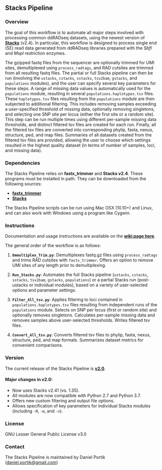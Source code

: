Stacks Pipeline
---------------

### Overview

The goal of this workflow is to automate all major steps involved with processing common ddRADseq datasets, using the newest version of [**Stacks**](http://catchenlab.life.illinois.edu/stacks/) (v2.4). In particular, this workflow is designed to process single end (SE) read data generated from ddRADseq libraries prepared with the *SbfI* and *MspI* restriction enzymes. 

The gzipped fastq files from the sequencer are optionally trimmed for UMI sites, demultiplexed using `process_radtags`, and RAD cutsites are trimmed from all resulting fastq files. The partial or full Stacks pipeline can then be run (involving the `ustacks`, `cstacks`, `sstacks`, `tsv2bam`, `gstacks`, and `populations` modules), and the user can specify several key parameters for these steps. A range of missing data values is automatically used for the `populations` module, resulting in several `populations.haplotypes.tsv` files. These `haplotypes.tsv` files resulting from the `populations` module are then subjected to additional filtering. This includes removing samples exceeding a user-specified threshold of missing data, optionally removing singletons, and selecting one SNP site per locus (either the first site or a random site). This step can be run multiple times using different per-sample missing data thresholds, and distinct filtered tsv files are created for each run. Finally, all the filtered tsv files are converted into corresponding phylip, fasta, nexus, structure, ped, and map files. Summaries of all datasets created from the filtered tsv files are provided, allowing the user to choose which settings resulted in the highest quality dataset (in terms of number of samples, loci, and missing data). 

### Dependencies

The Stacks Pipeline relies on **fastx_trimmer** and **Stacks v2.4**. These programs must be installed in path. They can be downloaded from the following sources:
+ [**fastx_trimmer**](http://hannonlab.cshl.edu/fastx_toolkit/download.html)
+ [**Stacks**](http://catchenlab.life.illinois.edu/stacks/)

The Stacks Pipeline scripts can be run using Mac OSX (10.10+) and Linux, and can also work with Windows using a program like Cygwin. 

### Instructions

Documentation and usage instructions are available on the [**wiki page here**](https://github.com/dportik/Stacks_pipeline/wiki/Stacks-Pipeline-Instructions). 

The general order of the workflow is as follows:

1. **`Demultiplex_Trim.py`**: Demultiplexes fastq.gz files using `process_radtags` and trims RAD cutsites with `fastx_trimmer`. Offers an option to remove UMI sites of any length prior to demultiplexing.

2. **`Run_Stacks.py`**: Automates the full Stacks pipeline (`ustacks`, `cstacks`, `sstacks`, `tsv2bam`, `gstacks`, `populations`) or a partial Stacks run (post-ustacks or individual modules), based on a variety of user-selected options and parameter settings.

3. **`Filter_All_tsv.py`**: Applies filtering to loci contained in `populations.haplotypes.tsv` files resulting from independent runs of the `populations` module. Selects on SNP per locus (first or random site) and optionally removes singletons. Calculates per-sample missing data and removes samples above user-selected thresholds. Writes filtered tsv files.

4. **`Convert_All_tsv.py`**: Converts filtered tsv files to phylip, fasta, nexus, structure, ped, and map formats. Summarizes dataset metrics for convenient comparisons.


### Version

The current release of the Stacks Pipeline is [**v2.0**](https://github.com/dportik/Stacks_pipeline/releases). 

#### Major changes in v2.0:
  - Now uses Stacks v2.41 (vs. 1.35).
  - All modules are now compatible with Python 2.7 and Python 3.7.
  - Offers new custom filtering and output file options.
  - Allows specification of key parameters for individual Stacks modules (including `-M`, `-m`, and `-n`). 

### License

GNU Lesser General Public License v3.0

### Contact

The Stacks Pipeline is maintained by Daniel Portik (daniel.portik@gmail.com)
